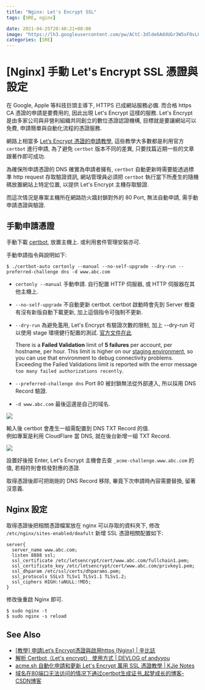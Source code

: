 ```yaml
---
title: "Nginx: Let's Encrypt SSL"
tags: [SRE, nginx]

date: 2021-04-25T20:40:21+08:00
image: "https://lh3.googleusercontent.com/pw/ACtC-3dlde6AddUGr3W5sFOvL0D8daOPkJQdjAiPB8u9xRorMWgPcie0_c6Gt7reWYvL9IMqe4M6NLpwn-FvoBAkNpmRWwZ0SrKJFibtnC6IxzmdSWEtY1u_dMmf4b0YnUewWCkHbEyWCd3Nzod1tiNwb0IiQQ=w800-no?authuser=0"
categories: [SRE]
---
```


[Nginx] 手動 Let's Encrypt SSL 憑證與設定
======================================

在 Google, Apple 等科技巨頭主導下, HTTPS 已成網站服務必備.
而合格 https CA 憑證的申請是要費用的, 因此出現 Let's Encrypt 這樣的服務.
Let's Encrypt 是由多家公司與非營利組織共同創立的數位憑證認證機構, 
目標就是要讓網站可以免費, 申請簡單與自動化流程的憑證服務.

網路上相當多 [Let’s Encrypt 憑證的申請教學](https://xenby.com/b/101-教學-申請lets-encrypt憑證與啟用https-nginx),
這些教學大多數都是利用官方 `certbot` 進行申請,
為了避免 `certbot` 版本不同的差異, 只要找篇近期一些的文章跟著作即可成功.

為確保所申請憑證的 DNS 確實為申請者擁有, 
`certbot` 自動更新時需要能透過標準 http request 存取驗證資訊,
網站管理員必須把 `certbot` 執行當下所產生的隨機碼放置網站上特定位置, 
以提供 Let's Encrypt 主機存取驗證.

而這次情況是專案主機所在網路防火牆封鎖對外的 80 Port, 
無法自動申請, 需手動申請憑證與驗證.


手動申請憑證
----------

手動下載 [certbot](https://certbot.eff.org), 放置主機上.
或利用套件管理安裝亦可.

手動申請指令與說明如下:

``` shell
$ ./certbot-auto certonly --manual --no-self-upgrade --dry-run --preferred-challenge dns -d www.abc.com 
```

-   `certonly --manual` 手動申請. 自行配置 HTTP 伺服器, 或 HTTP 伺服器在其他主機上.
-   `--no-self-upgrade` 不自動更新 certbot. 
    certbot 啟動時會先到 Server 檢查有沒有新版自動下載更新, 加上這個指令可強制不更新.
-   `--dry-run` 為避免濫用, Let's Encrypt 有驗證次數的限制, 加上 --dry-run 可以使用 stage 環境健行配置的測試.
    [官方文件在此](https://letsencrypt.org/docs/rate-limits/)

    There is a __Failed Validation__ limit of __5 failures__ per account, per hostname, per hour. 
    This limit is higher on our [staging environment](https://letsencrypt.org/docs/staging-environment/), 
    so you can use that environment to debug connectivity problems. 
    Exceeding the Failed Validations limit is reported with the error message `too many failed authorizations recently`.
-   `--preferred-challenge dns` Port 80 被封鎖無法從外部連入, 所以採用 DNS Record 驗證.
-   `-d www.abc.com` 最後這邊是自己的域名.

![](https://lh3.googleusercontent.com/pw/ACtC-3d-aDmRoy2x3HClJlSGM-Ho-8XfyqNcGoOfWrof5nxSIpGHLSt-YfZAhe1cDblZrANtXjWOdnQg2FhfY9Y1PYvjO3SvyiJI2YhCFjTLb1yMpczNcGkEDIlxFB2_2x6wZ40zvzSGhLfOAlWEyoYpsGY0-A=w644-h392-no?authuser=0)

輸入後 certbot 會產生一組需配置到 DNS TXT Record 的值.  
例如專案是利用 CloudFlare 當 DNS, 就在後台新增一組 TXT Record.

![](https://lh3.googleusercontent.com/pw/ACtC-3dhwYkZM8hVg9SYU9Rz4iPAK4F3sgvckO4QW2MtkUa2DpKEI_H7gyZWghuhmLwFLpgmaDY0WXur7ORh90E5j5bHdRGW01eyyeQM-h6mvkvteypJHwDnSdjZxOAvMOYRmtFEit3pLX3teKkaAWOBwH70UA=w795-h111-no?authuser=0)

設置好後按 Enter, Let's Encrypt 主機會去查 `_acme-challenge.www.abc.com` 的值, 
若相符則會核發對應的憑證.

取得憑證後即可把剛剛的 DNS Record 移除, 
畢竟下次申請時內容需要替換, 留著沒意義. 


Nginx 設定
---------

取得憑證後把相關憑證檔案放在 nginx 可以存取的資料夾下, 
修改 `/etc/nginx/sites-enabled/deafult` 
新增 SSL 憑證相關配置如下:

```
server{
  server_name www.abc.com;
  listen 8888 ssl;
  ssl_certificate /etc/letsencrypt/cert/www.abc.com/fullchain1.pem;
  ssl_certificate_key /etc/letsencrypt/cert/www.abc.com/privkey1.pem;
  ssl_dhparam /etc/ssl/certs/dhparams.pem;
  ssl_protocols SSLv3 TLSv1 TLSv1.1 TLSv1.2;
  ssl_ciphers HIGH:!aNULL:!MD5;
}
```

修改後重啟 Nginx 即可.

``` shell
$ sudo nginx -t
$ sudo nginx -s reload
```


See Also
--------

-   [[教學] 申請Let’s Encrypt憑證與啟用https (Nginx) | 辛比誌](https://xenby.com/b/101-教學-申請lets-encrypt憑證與啟用https-nginx)
-   [解析 Certbot（Let's encrypt） 使用方式 | DEVLOG of andyyou](https://andyyou.github.io/2019/04/13/how-to-use-certbot/)
-   [acme.sh 自動化申請和更新 Let's Encrypt 萬用 SSL 憑證教學 | KJie Notes](https://www.kjnotes.com/devtools/103)
-   [域名在80端口无法访问的情况下通过certbot生成证书_起梦成长的博客-CSDN博客](https://blog.csdn.net/qq_34083928/article/details/85044202)
